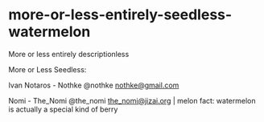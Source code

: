 # more-or-less-entirely-seedless-watermelon
More or less entirely descriptionless

More or Less Seedless:

Ivan Notaros - Nothke
@nothke
nothke@gmail.com

Nomi - The_Nomi 
@the_nomi
the_nomi@jizai.org
| melon fact: watermelon is actually a special kind of berry
